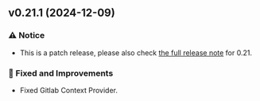 ## v0.21.1 (2024-12-09)

### ⚠️ Notice

* This is a patch release, please also check [the full release note](https://github.com/TabbyML/tabby/releases/tag/v0.21.0) for 0.21.

### 🧰 Fixed and Improvements

* Fixed Gitlab Context Provider.
